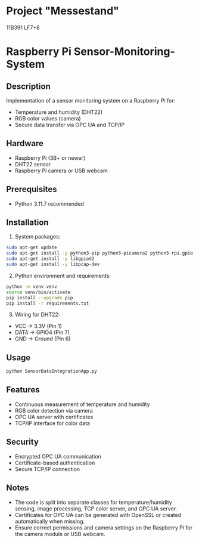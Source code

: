 # Project "Messestand"
11B391 LF7+8

# Raspberry Pi Sensor-Monitoring-System

## Description
Implementation of a sensor monitoring system on a Raspberry Pi for:
- Temperature and humidity (DHT22)
- RGB color values (camera)
- Secure data transfer via OPC UA and TCP/IP

## Hardware
- Raspberry Pi (3B+ or newer)
- DHT22 sensor
- Raspberry Pi camera or USB webcam

## Prerequisites
- Python 3.11.7 recommended

## Installation

1. System packages:

```bash 
sudo apt-get update 
sudo apt-get install -y python3-pip python3-picamera2 python3-rpi.gpio 
sudo apt-get install -y libgpiod2 
sudo apt-get install -y libpcap-dev
```

2. Python environment and requirements:

```bash 
python -m venv venv 
source venv/bin/activate 
pip install --upgrade pip 
pip install -r requirements.txt
```

3. Wiring for DHT22:
- VCC → 3.3V (Pin 1)
- DATA → GPIO4 (Pin 7)
- GND → Ground (Pin 6)

## Usage
```bash 
python SensorDataIntegrationApp.py
```

## Features
- Continuous measurement of temperature and humidity
- RGB color detection via camera
- OPC UA server with certificates
- TCP/IP interface for color data

## Security
- Encrypted OPC UA communication
- Certificate-based authentication
- Secure TCP/IP connection

## Notes
- The code is split into separate classes for temperature/humidity sensing, image processing, TCP color server, and OPC UA server.
- Certificates for OPC UA can be generated with OpenSSL or created automatically when missing.
- Ensure correct permissions and camera settings on the Raspberry Pi for the camera module or USB webcam.